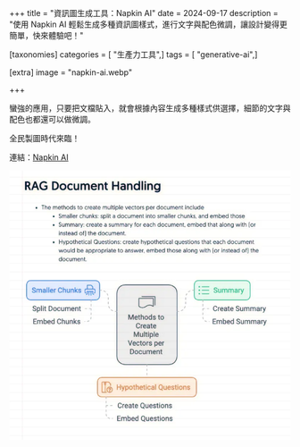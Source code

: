 +++
title = "資訊圖生成工具：Napkin AI"
date = 2024-09-17
description = "使用 Napkin AI 輕鬆生成多種資訊圖樣式，進行文字與配色微調，讓設計變得更簡單，快來體驗吧！"

[taxonomies]
categories = [ "生產力工具",]
tags = [ "generative-ai",]

[extra]
image = "napkin-ai.webp"

+++

蠻強的應用，只要把文檔貼入，就會根據內容生成多種樣式供選擇，細節的文字與配色也都還可以做微調。

全民製圖時代來臨！

連結：[Napkin AI](https://napkin.ai)

![](napkin-ai.webp)
